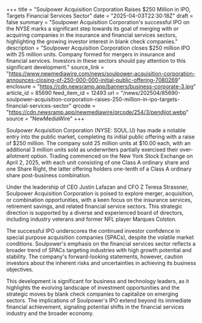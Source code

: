+++
title = "Soulpower Acquisition Corporation Raises $250 Million in IPO, Targets Financial Services Sector"
date = "2025-04-03T22:30:18Z"
draft = false
summary = "Soulpower Acquisition Corporation's successful IPO on the NYSE marks a significant step towards its goal of merging with or acquiring companies in the insurance and financial services sectors, highlighting the growing investor interest in blank check companies."
description = "Soulpower Acquisition Corporation closes $250 million IPO with 25 million units. Company formed for mergers in insurance and financial services. Investors in these sectors should pay attention to this significant development."
source_link = "https://www.newmediawire.com/news/soulpower-acquisition-corporation-announces-closing-of-250-000-000-initial-public-offering-7080269"
enclosure = "https://cdn.newsramp.app/banners/business-corporate-3.jpg"
article_id = 85690
feed_item_id = 12493
url = "/news/202504/85690-soulpower-acquisition-corporation-raises-250-million-in-ipo-targets-financial-services-sector"
qrcode = "https://cdn.newsramp.app/newmediawire/qrcode/254/3/pendjiot.webp"
source = "NewMediaWire"
+++

<p>Soulpower Acquisition Corporation (NYSE: SOUL.U) has made a notable entry into the public market, completing its initial public offering with a raise of $250 million. The company sold 25 million units at $10.00 each, with an additional 3 million units sold as underwriters partially exercised their over-allotment option. Trading commenced on the New York Stock Exchange on April 2, 2025, with each unit consisting of one Class A ordinary share and one Share Right, the latter offering holders one-tenth of a Class A ordinary share post-business combination.</p><p>Under the leadership of CEO Justin Lafazan and CFO Z Teresa Strassner, Soulpower Acquisition Corporation is poised to explore merger, acquisition, or combination opportunities, with a keen focus on the insurance services, retirement savings, and related financial service sectors. This strategic direction is supported by a diverse and experienced board of directors, including industry veterans and former NFL player Marques Colston.</p><p>The successful IPO underscores the continued investor confidence in special purpose acquisition companies (SPACs), despite the volatile market conditions. Soulpower's emphasis on the financial services sector reflects a broader trend of SPACs targeting industries with high growth potential and stability. The company's forward-looking statements, however, caution investors about the inherent risks and uncertainties in achieving its business objectives.</p><p>This development is significant for business and technology leaders, as it highlights the evolving landscape of investment opportunities and the strategic moves by blank check companies to capitalize on emerging sectors. The implications of Soulpower's IPO extend beyond its immediate financial achievement, signaling potential shifts in the financial services industry and the broader economy.</p>